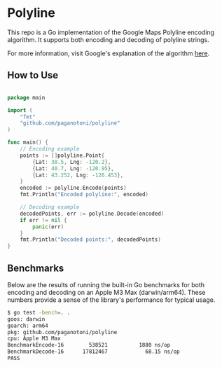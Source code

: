 # Polyline

This repo is a Go implementation of the Google Maps Polyline encoding algorithm. It supports both encoding and decoding of polyline strings.

For more information, visit Google's explanation of the algorithm [here](https://developers.google.com/maps/documentation/utilities/polylinealgorithm).

## How to Use

```go

package main

import (
	"fmt"
	"github.com/paganotoni/polyline"
)

func main() {
	// Encoding example
	points := []polyline.Point{
		{Lat: 38.5, Lng: -120.2},
		{Lat: 40.7, Lng: -120.95},
		{Lat: 43.252, Lng: -126.453},
	}
	encoded := polyline.Encode(points)
	fmt.Println("Encoded polyline:", encoded)

	// Decoding example
	decodedPoints, err := polyline.Decode(encoded)
	if err != nil {
		panic(err)
	}
	fmt.Println("Decoded points:", decodedPoints)
}
```

## Benchmarks

Below are the results of running the built-in Go benchmarks for both encoding and decoding on an Apple M3 Max (darwin/arm64). These numbers provide a sense of the library's performance for typical usage.

```sh
$ go test -bench=. .
goos: darwin
goarch: arm64
pkg: github.com/paganotoni/polyline
cpu: Apple M3 Max
BenchmarkEncode-16    	  538521	      1880 ns/op
BenchmarkDecode-16    	17812467	        68.15 ns/op
PASS
```
